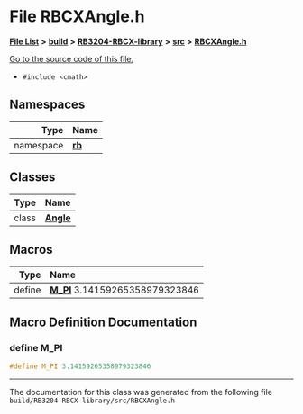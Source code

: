 
# File RBCXAngle.h


[**File List**](files.md) **>** [**build**](dir_4fef79e7177ba769987a8da36c892c5f.md) **>** [**RB3204-RBCX-library**](dir_6e2f6bf38ad600996f360c484704d30b.md) **>** [**src**](dir_2fb57cfb6554052417264f60890e0af6.md) **>** [**RBCXAngle.h**](RBCXAngle_8h.md)

[Go to the source code of this file.](RBCXAngle_8h_source.md)



* `#include <cmath>`









## Namespaces

| Type | Name |
| ---: | :--- |
| namespace | [**rb**](namespacerb.md) <br> |

## Classes

| Type | Name |
| ---: | :--- |
| class | [**Angle**](classrb_1_1Angle.md) <br> |












## Macros

| Type | Name |
| ---: | :--- |
| define  | [**M\_PI**](RBCXAngle_8h.md#define-m-pi)  3.14159265358979323846<br> |

## Macro Definition Documentation



### define M\_PI 


```cpp
#define M_PI 3.14159265358979323846
```



------------------------------
The documentation for this class was generated from the following file `build/RB3204-RBCX-library/src/RBCXAngle.h`
